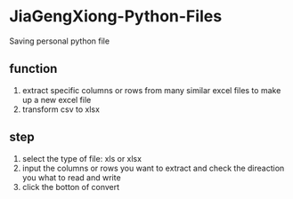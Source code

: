 # JiaGengXiong-Python-Files
Saving personal python file

## function

1. extract specific columns or rows from many similar excel files to make up a new excel file
2. transform csv to xlsx

## step

1. select the type of file: xls or xlsx
2. input the columns or rows you want to extract and check the direaction you what to read and write
3. click the botton of convert

